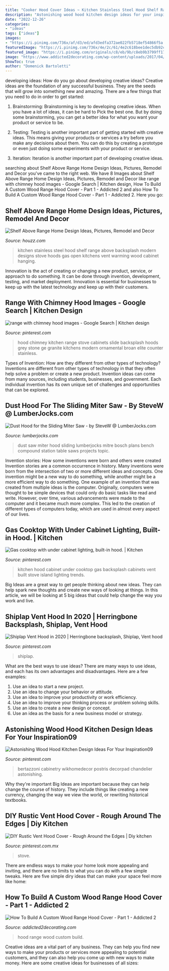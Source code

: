 ```yaml
---
title: "Cooker Hood Cover Ideas ~ Kitchen Stainless Steel Hood Shelf Range Above Backsplash Modern Designs Stove Hoods Gas Open Kitchens Vent Warming Wood Cabinet Hanging"
description: "Astonishing wood hood kitchen design ideas for your inspiration09"
date: "2022-12-26"
categories:
- "ideas"
tags: ["ideas"]
images:
- "https://i.pinimg.com/736x/af/d3/ed/afd3edfa372ae022fb5718ef54866f5a.jpg"
featuredImage: "https://i.pinimg.com/736x/4e/2c/61/4e2c618bee1dec5db92cdd64241cb3d0.jpg"
featured_image: "https://i.pinimg.com/originals/c8/eb/9b/c8eb9b3799ff17b92aecc9ce9059482f.jpg"
image: "https://www.addicted2decorating.com/wp-content/uploads/2017/04/range-hood-cover-inspiration-e1491316851871.jpg"
ShowToc: true
author: "Domenick Bartoletti"
---
```



developing ideas: How do you go about developing creative ideas?
Creative ideas are the foundation of any successful business. They are the seeds that will grow into something new and amazing. There are a few things that you need to do in order to get started:
1. Brainstorming: Brainstorming is key to developing creative ideas. When you have a lot of ideas, it can be hard to Pick the best one. But by doing some brainstorming, you can get a better idea for what you want your product or service to be.

2. Testing: Testing is another important part of getting started with creative ideas. This means giving your products or services a try before you make any decisions about them. You can do this by creating a prototype or even just doing some experiments with your product or service.

3. Iteration: Iteration is another important part of developing creative ideas.

	

		
searching about Shelf Above Range Home Design Ideas, Pictures, Remodel and Decor you've came to the right web. We have 8 Images about Shelf Above Range Home Design Ideas, Pictures, Remodel and Decor like range with chimney hood images - Google Search | Kitchen design, How To Build A Custom Wood Range Hood Cover - Part 1 - Addicted 2 and also How To Build A Custom Wood Range Hood Cover - Part 1 - Addicted 2. Here you go:
		
    
## Shelf Above Range Home Design Ideas, Pictures, Remodel And Decor

<img loading=lazy src="http://st.hzcdn.com/fimgs/dca1cc850b1987c2_1000-w500-h666-b0-p0--modern-kitchen.jpg" onerror="this.onerror=null;this.src='https://tse4.mm.bing.net/th?id=OIP.DVp85i4fJ8BCxrB8sI5bzgHaJ3&amp;pid=15.1';" alt="Shelf Above Range Home Design Ideas, Pictures, Remodel and Decor">

_Source: houzz.com_

>kitchen stainless steel hood shelf range above backsplash modern designs stove hoods gas open kitchens vent warming wood cabinet hanging. 

	

Innovation is the act of creating or changing a new product, service, or approach to do something. It can be done through invention, development, testing, and market deployment. Innovation is essential for businesses to keep up with the latest technology and keep up with their customers.

    
## Range With Chimney Hood Images - Google Search | Kitchen Design

<img loading=lazy src="https://i.pinimg.com/736x/81/87/16/8187167dfefcedc4cba39542e9d1f1c8--chimney-style-range-hood-exhaust-hood.jpg" onerror="this.onerror=null;this.src='https://tse1.mm.bing.net/th?id=OIP.UsqZkXVAzL6-QLVSQRShmwHaLH&amp;pid=15.1';" alt="range with chimney hood images - Google Search | Kitchen design">

_Source: pinterest.com_

>hood chimney kitchen range stove cabinets slide backsplash hoods grey stone ge granite kitchens modern ornamental broan elite counter stainless. 

	

Types of Invention: How are they different from other types of technology?
Inventions are different from other types of technology in that they often help solve a problem or create a new product. Invention ideas can come from many sources, including students, businesses, and government. Each individual invention has its own unique set of challenges and opportunities that can be explored.

    
## Dust Hood For The Sliding Miter Saw - By SteveW @ LumberJocks.com

<img loading=lazy src="http://lumberjocks.com/assets/pictures/projects/365789.jpg" onerror="this.onerror=null;this.src='https://tse2.mm.bing.net/th?id=OIP.siEJkdR9kJxyMiCbIPuZ6wHaFj&amp;pid=15.1';" alt="Dust Hood for the Sliding Miter Saw - by SteveW @ LumberJocks.com">

_Source: lumberjocks.com_

>dust saw miter hood sliding lumberjocks mitre bosch plans bench compound station table saws projects topic. 

	

Invention stories: How some inventions were born and others were created
Invention stories are a common occurrence in history. Many inventions were born from the intersection of two or more different ideas and concepts. One invention might be a new way to do something, while another might be a more efficient way to do something. 
One example of an invention that was created from multiple ideas is the computer. Originally, computers were thought to be simple devices that could only do basic tasks like read and write. However, over time, various advancements were made to the computer and it became much more complex. This led to the creation of different types of computers today, which are used in almost every aspect of our lives.

    
## Gas Cooktop With Under Cabinet Lighting, Built-in Hood. | Kitchen

<img loading=lazy src="https://i.pinimg.com/originals/c8/eb/9b/c8eb9b3799ff17b92aecc9ce9059482f.jpg" onerror="this.onerror=null;this.src='https://tse1.mm.bing.net/th?id=OIP.7FB0hddYFCwqXlZ4Q2Ar4gHaLJ&amp;pid=15.1';" alt="Gas cooktop with under cabinet lighting, built-in hood. | Kitchen">

_Source: pinterest.com_

>kitchen hood cabinet under cooktop gas backsplash cabinets vent built stove island lighting trends. 

	

Big Ideas are a great way to get people thinking about new ideas. They can help spark new thoughts and create new ways of looking at things. In this article, we will be looking at 5 big ideas that could help change the way you work and live.

    
## Shiplap Vent Hood In 2020 | Herringbone Backsplash, Shiplap, Vent Hood

<img loading=lazy src="https://i.pinimg.com/736x/4e/2c/61/4e2c618bee1dec5db92cdd64241cb3d0.jpg" onerror="this.onerror=null;this.src='https://tse3.mm.bing.net/th?id=OIP.qpcSDDIJzXa3ANGOnjaK1gHaKO&amp;pid=15.1';" alt="Shiplap Vent Hood in 2020 | Herringbone backsplash, Shiplap, Vent hood">

_Source: pinterest.com_

>shiplap. 

	

What are the best ways to use ideas?
There are many ways to use ideas, and each has its own advantages and disadvantages. Here are a few examples: 
1. Use an idea to start a new project. 
2. Use an idea to change your behavior or attitude. 
3. Use an idea to improve your productivity or work efficiency. 
4. Use an idea to improve your thinking process or problem solving skills. 
5. Use an idea to create a new design or concept. 
6. Use an idea as the basis for a new business model or strategy.

    
## Astonishing Wood Hood Kitchen Design Ideas For Your Inspiration09

<img loading=lazy src="https://i.pinimg.com/736x/09/3d/c4/093dc40e2ca7177c1945ac718512b888.jpg" onerror="this.onerror=null;this.src='https://tse3.mm.bing.net/th?id=OIP.4I5PfcEL28jbDQpCoM0fkAHaLH&amp;pid=15.1';" alt="Astonishing Wood Hood Kitchen Design Ideas For Your Inspiration09">

_Source: pinterest.com_

>bertazzoni cabinetry wikhomedecor postris decorpad chandelier astonishing. 

	

Why they're important
Big Ideas are important because they can help change the course of history. They include things like creating a new currency, changing the way we view the world, or rewriting historical textbooks.

    
## DIY Rustic Vent Hood Cover - Rough Around The Edges | Diy Kitchen

<img loading=lazy src="https://i.pinimg.com/736x/af/d3/ed/afd3edfa372ae022fb5718ef54866f5a.jpg" onerror="this.onerror=null;this.src='https://tse4.mm.bing.net/th?id=OIP.FM6ghS7XMvSTW-H0YL84egHaJ3&amp;pid=15.1';" alt="DIY Rustic Vent Hood Cover - Rough Around the Edges | Diy kitchen">

_Source: pinterest.com.mx_

>stove. 

	

There are endless ways to make your home look more appealing and inviting, and there are no limits to what you can do with a few simple tweaks. Here are five simple diry ideas that can make your space feel more like home:

    
## How To Build A Custom Wood Range Hood Cover - Part 1 - Addicted 2

<img loading=lazy src="https://www.addicted2decorating.com/wp-content/uploads/2017/04/range-hood-cover-inspiration-e1491316851871.jpg" onerror="this.onerror=null;this.src='https://tse4.mm.bing.net/th?id=OIP.sb74_z08AotBI7LH5CG4fAHaJ5&amp;pid=15.1';" alt="How To Build A Custom Wood Range Hood Cover - Part 1 - Addicted 2">

_Source: addicted2decorating.com_

>hood range wood custom build. 

	

Creative ideas are a vital part of any business. They can help you find new ways to make your products or services more appealing to potential customers, and they can also help you come up with new ways to make money. Here are some creative ideas for businesses of all sizes: 


